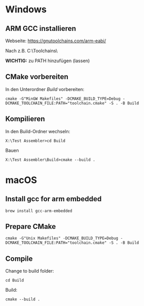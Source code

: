 # Windows

 ## ARM GCC installieren

 Webseite:
 https://gnutoolchains.com/arm-eabi/

 Nach z.B. C:\Toolchains\

 **WICHTIG:** zu PATH hinzufügen (lassen)

 ## CMake vorbereiten
 In den Unterordner _Build_ vorbereiten:
 ````
 cmake -G"MinGW Makefiles" -DCMAKE_BUILD_TYPE=Debug -DCMAKE_TOOLCHAIN_FILE:PATH="toolchain.cmake" -S . -B Build
 ````

 ## Kompilieren
 In den Build-Ordner wechseln:
 ````
 X:\Test Assembler>cd Build
 ````
 Bauen
 ````
 X:\Test Assembler\Build>cmake --build .
 ````

 # macOS

 ## Install gcc for arm embedded
 ```shell
 brew install gcc-arm-embedded
 ```

 ## Prepare CMake
 ```shell
 cmake -G"Unix Makefiles" -DCMAKE_BUILD_TYPE=Debug -DCMAKE_TOOLCHAIN_FILE:PATH="toolchain.cmake" -S . -B Build
 ```

 ## Compile
 Change to build folder:
 ```shell
 cd Build
 ```
 
 Build:
 ```shell
 cmake --build .
 ```
 
